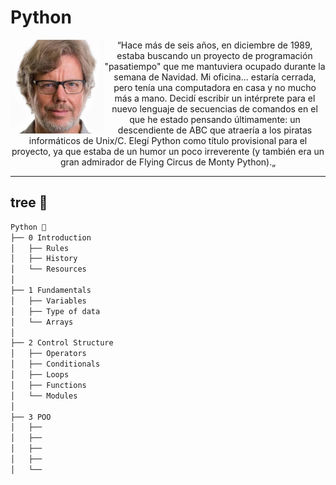 # Python

<p align="center">
<samp>
<div align="left">
    <img  alt="gif" width="150px" align="left" src="doc/guido-van-rossum.webp" />
</div>

<div align="center">


“Hace más de seis años, en diciembre de 1989, estaba buscando un proyecto de programación "pasatiempo" que me mantuviera ocupado durante la semana de Navidad. Mi oficina... estaría cerrada, pero tenía una computadora en casa y no mucho más a mano. Decidí escribir un intérprete para el nuevo lenguaje de secuencias de comandos en el que he estado pensando últimamente: un descendiente de ABC que atraería a los piratas informáticos de Unix/C. Elegí Python como título provisional para el proyecto, ya que estaba de un humor un poco irreverente (y también era un gran admirador de Flying Circus de Monty Python).„
 
</div>
</samp>
</p>


---

## **tree 🌳**

```bash
Python 🐍
├── 0 Introduction
│   ├── Rules
│   ├── History
│   └── Resources
│  
├── 1 Fundamentals
│   ├── Variables
│   ├── Type of data
│   └── Arrays
│
├── 2 Control Structure
│   ├── Operators
│   ├── Conditionals
│   ├── Loops
│   ├── Functions
│   └── Modules
│
├── 3 POO
│   ├── 
│   ├── 
│   ├── 
│   ├── 
│   └── 
```
